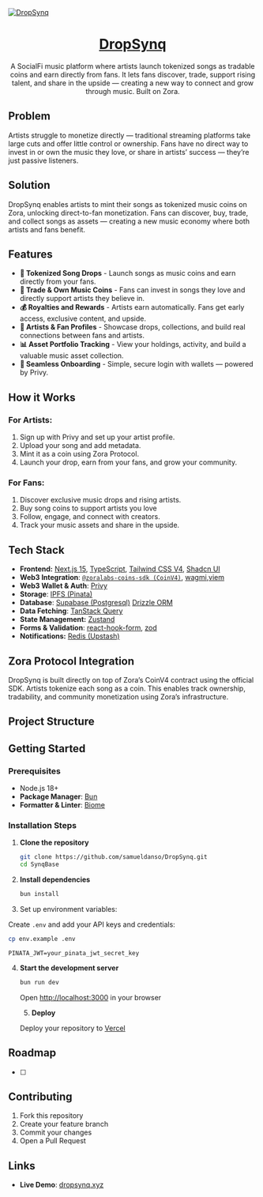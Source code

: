 <a href="https://dropsynq.xyz">
  <img alt="DropSynq" src="./public/images/og.png">
  <h1 align="center">DropSynq</h1>
</a>

<p align="center">
A SocialFi music platform where artists launch tokenized songs as tradable coins and earn directly from fans. It lets fans discover, trade, support rising talent, and share in the upside — creating a new way to connect and grow through music. Built on Zora.
</p>

## Problem

Artists struggle to monetize directly — traditional streaming platforms take large cuts and offer little control or ownership.
Fans have no direct way to invest in or own the music they love, or share in artists’ success — they’re just passive listeners.

## Solution

DropSynq enables artists to mint their songs as tokenized music coins on Zora, unlocking direct-to-fan monetization.
Fans can discover, buy, trade, and collect songs as assets — creating a new music economy where both artists and fans benefit.

## Features

- **🎵 Tokenized Song Drops** - Launch songs as music coins and earn directly from your fans.
- **💱 Trade & Own Music Coins** - Fans can invest in songs they love and directly support artists they believe in.
- **💰 Royalties and Rewards** - Artists earn automatically. Fans get early access, exclusive content, and upside.
- **👥 Artists & Fan Profiles** - Showcase drops, collections, and build real connections between fans and artists.
- **📊 Asset Portfolio Tracking** - View your holdings, activity, and build a valuable music asset collection.
- **💼 Seamless Onboarding** - Simple, secure login with wallets — powered by Privy.

## How it Works

### For Artists:

1. Sign up with Privy and set up your artist profile.
2. Upload your song and add metadata.
3. Mint it as a coin using Zora Protocol.
4. Launch your drop, earn from your fans, and grow your community.

### For Fans:

1. Discover exclusive music drops and rising artists.
2. Buy song coins to support artists you love
3. Follow, engage, and connect with creators.
4. Track your music assets and share in the upside.

## Tech Stack

- **Frontend:** [Next.js 15](https://nextjs.org), [TypeScript](https://www.typescriptlang.org/), [Tailwind CSS V4](https://tailwindcss.com), [Shadcn UI](https://ui.shadcn.com/)
- **Web3 Integration**: [`@zoralabs-coins-sdk (CoinV4)`](https://docs.zora.co/coins-sdk/), [wagmi](https://wagmi.sh),[viem](https://viem.sh/)
- **Web3 Wallet & Auth**: [Privy](https://docs.privy.io/)
- **Storage**: [IPFS (Pinata)](https://www.pinata.cloud/)
- **Database**: [Supabase (Postgresql)](https://supabase.com/)
  [Drizzle ORM](https://orm.drizzle.team/)
- **Data Fetching**: [TanStack Query](https://tanstack.com/query)
- **State Management:** [Zustand](https://zustand-demo.pmnd.rs/)
- **Forms & Validation**: [react-hook-form](https://react-hook-form.com/), [zod](https://zod.dev/)
- **Notifications:** [Redis (Upstash)](https://upstash.com/)

## Zora Protocol Integration

DropSynq is built directly on top of Zora’s CoinV4 contract using the official SDK. Artists tokenize each song as a coin. This enables track ownership, tradability, and community monetization using Zora’s infrastructure.

## Project Structure

## Getting Started

### Prerequisites

- Node.js 18+
- **Package Manager**: [Bun](https://bun.sh/)
- **Formatter & Linter**: [Biome](https://biomejs.dev/)

### Installation Steps

1. **Clone the repository**

   ```bash
   git clone https://github.com/samueldanso/DropSynq.git
   cd SynqBase
   ```

2. **Install dependencies**

   ```bash
   bun install
   ```

3. Set up environment variables:

Create `.env` and add your API keys and credentials:

```bash
cp env.example .env
```

```env WALLET_PRIVATE_KEY=your_wallet_private_key
PINATA_JWT=your_pinata_jwt_secret_key
```

4. **Start the development server**

   ```bash
   bun run dev
   ```

   Open [http://localhost:3000](http://localhost:3000) in your browser

   5. **Deploy**

   Deploy your repository to [Vercel](https://vercel.com)

## Roadmap

- [ ]

## Contributing

1. Fork this repository
2. Create your feature branch
3. Commit your changes
4. Open a Pull Request

## Links

- **Live Demo**: [dropsynq.xyz](https://dropsynq.xyz)
